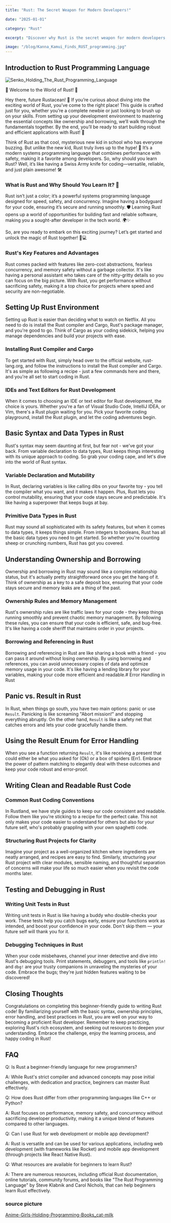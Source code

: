```yaml
---
title: "Rust: The Secret Weapon for Modern Developers!"

date: "2025-01-01"

category: "Rust"

excerpt: "Discover why Rust is the secret weapon for modern developers! Learn its key features🚀🦀"

image: "/blog/Kanna_Kamui_Finds_RUST_programming.jpg"
---
```


## Introduction to Rust Programming Language

![Senko_Holding_The_Rust_Programming_Language](/blog/Senko_Holding_The_Rust_Programming_Language.png "Senko_Holding_The_Rust_Programming_Language")

🌟 Welcome to the World of Rust! 🌟

Hey there, future Rustacean! 🦀 If you’re curious about diving into the exciting world of Rust, you’ve come to the right place! This guide is crafted just for you, whether you’re a complete newbie or just looking to brush up on your skills. From setting up your development environment to mastering the essential concepts like ownership and borrowing, we’ll walk through the fundamentals together. By the end, you’ll be ready to start building robust and efficient applications with Rust! 🚀

Think of Rust as that cool, mysterious new kid in school who has everyone buzzing. But unlike the new kid, Rust truly lives up to the hype! 🎉 It’s a modern systems programming language that combines performance with safety, making it a favorite among developers. So, why should you learn Rust? Well, it’s like having a Swiss Army knife for coding—versatile, reliable, and just plain awesome! 🛠️

### **What is Rust and Why Should You Learn It? 🤔**

Rust isn’t just a color; it’s a powerful systems programming language designed for speed, safety, and concurrency. Imagine having a bodyguard for your code, ensuring it’s secure and running smoothly. 🛡️ Learning Rust opens up a world of opportunities for building fast and reliable software, making you a sought-after developer in the tech world. 🌍✨

So, are you ready to embark on this exciting journey? Let’s get started and unlock the magic of Rust together! 💪💻

### **Rust's Key Features and Advantages**

Rust comes packed with features like zero-cost abstractions, fearless concurrency, and memory safety without a garbage collector. It's like having a personal assistant who takes care of the nitty-gritty details so you can focus on the big picture. With Rust, you get performance without sacrificing safety, making it a top choice for projects where speed and security are non-negotiable.

## **Setting Up Rust Environment**

Setting up Rust is easier than deciding what to watch on Netflix. All you need to do is install the Rust compiler and Cargo, Rust's package manager, and you're good to go. Think of Cargo as your coding sidekick, helping you manage dependencies and build your projects with ease.

### **Installing Rust Compiler and Cargo**

To get started with Rust, simply head over to the official website, rust-lang.org, and follow the instructions to install the Rust compiler and Cargo. It's as simple as following a recipe - just a few commands here and there, and you're all set to start coding in Rust.

### **IDEs and Text Editors for Rust Development**

When it comes to choosing an IDE or text editor for Rust development, the choice is yours. Whether you're a fan of Visual Studio Code, IntelliJ IDEA, or Vim, there's a Rust plugin waiting for you. Pick your favorite coding playground, install the Rust plugin, and let the coding adventures begin.

## **Basic Syntax and Data Types in Rust**

Rust's syntax may seem daunting at first, but fear not - we've got your back. From variable declaration to data types, Rust keeps things interesting with its unique approach to coding. So grab your coding cape, and let's dive into the world of Rust syntax.

### **Variable Declaration and Mutability**

In Rust, declaring variables is like calling dibs on your favorite toy - you tell the compiler what you want, and it makes it happen. Plus, Rust lets you control mutability, ensuring that your code stays secure and predictable. It's like having a superpower that keeps bugs at bay.

### **Primitive Data Types in Rust**

Rust may sound all sophisticated with its safety features, but when it comes to data types, it keeps things simple. From integers to booleans, Rust has all the basic data types you need to get started. So whether you're counting sheep or crunching numbers, Rust has got you covered.

## **Understanding Ownership and Borrowing**

Ownership and borrowing in Rust may sound like a complex relationship status, but it's actually pretty straightforward once you get the hang of it. Think of ownership as a key to a safe deposit box, ensuring that your code stays secure and memory leaks are a thing of the past.

### **Ownership Rules and Memory Management**

Rust's ownership rules are like traffic laws for your code - they keep things running smoothly and prevent chaotic memory management. By following these rules, you can ensure that your code is efficient, safe, and bug-free. It's like having a code sheriff that maintains order in your projects.

### **Borrowing and Referencing in Rust**

Borrowing and referencing in Rust are like sharing a book with a friend - you can pass it around without losing ownership. By using borrowing and references, you can avoid unnecessary copies of data and optimize memory usage in your code. It's like having a lending library for your variables, making your code more efficient and readable.# Error Handling in Rust

## Panic vs. Result in Rust

In Rust, when things go south, you have two main options: panic or use `Result`. Panicking is like screaming "Abort mission!" and stopping everything abruptly. On the other hand, `Result` is like a safety net that catches errors and lets your code gracefully handle them.

## Using the Result Enum for Error Handling

When you see a function returning `Result`, it's like receiving a present that could either be what you asked for (Ok) or a box of spiders (Err). Embrace the power of pattern matching to elegantly deal with these outcomes and keep your code robust and error-proof.

## Writing Clean and Readable Rust Code

### Common Rust Coding Conventions

In Rustland, we have style guides to keep our code consistent and readable. Follow them like you're sticking to a recipe for the perfect cake. This not only makes your code easier to understand for others but also for your future self, who's probably grappling with your own spaghetti code.

### Structuring Rust Projects for Clarity

Imagine your project as a well-organized kitchen where ingredients are neatly arranged, and recipes are easy to find. Similarly, structuring your Rust project with clear modules, sensible naming, and thoughtful separation of concerns will make your life so much easier when you revisit the code months later.

## Testing and Debugging in Rust

### Writing Unit Tests in Rust

Writing unit tests in Rust is like having a buddy who double-checks your work. These tests help you catch bugs early, ensure your functions work as intended, and boost your confidence in your code. Don't skip them — your future self will thank you for it.

### Debugging Techniques in Rust

When your code misbehaves, channel your inner detective and dive into Rust's debugging tools. Print statements, debuggers, and tools like `println!` and `dbg!` are your trusty companions in unraveling the mysteries of your code. Embrace the bugs; they're just hidden features waiting to be discovered!

## **Closing Thoughts**

Congratulations on completing this beginner-friendly guide to writing Rust code! By familiarizing yourself with the basic syntax, ownership principles, error handling, and best practices in Rust, you are well on your way to becoming a proficient Rust developer. Remember to keep practicing, exploring Rust's rich ecosystem, and seeking out resources to deepen your understanding. Embrace the challenge, enjoy the learning process, and happy coding in Rust!

## **FAQ**

Q: Is Rust a beginner-friendly language for new programmers?

A: While Rust's strict compiler and advanced concepts may pose initial challenges, with dedication and practice, beginners can master Rust effectively.

Q: How does Rust differ from other programming languages like C++ or Python?

A: Rust focuses on performance, memory safety, and concurrency without sacrificing developer productivity, making it a unique blend of features compared to other languages.

Q: Can I use Rust for web development or mobile app development?

A: Rust is versatile and can be used for various applications, including web development (with frameworks like Rocket) and mobile app development (through projects like React Native Rust).

Q: What resources are available for beginners to learn Rust?

A: There are numerous resources, including official Rust documentation, online tutorials, community forums, and books like "The Rust Programming Language" by Steve Klabnik and Carol Nichols, that can help beginners learn Rust effectively.

### source picture

[Anime-Girls-Holding-Programming-Books_cat-milk](https://github.com/cat-milk/Anime-Girls-Holding-Programming-Books/)

